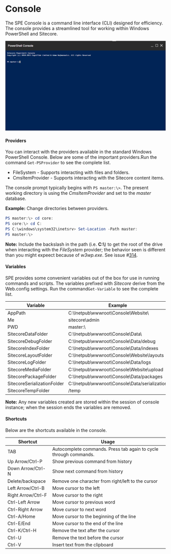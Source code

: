 # Console

The SPE Console is a command line interface (CLI) designed for efficiency. The console provides a streamlined tool for working within Windows PowerShell and Sitecore.

![PowerShell Console](images/screenshots/cli-empty.png)

#### Providers
You can interact with the providers available in the standard Windows PowerShell Console. Below are some of the important providers.Run the command ``` Get-PSProvider ``` to see the complete list.
 * FileSystem - Supports interacting with files and folders.
 * CmsItemProvider - Supports interacting with the Sitecore content items.

The console prompt typically begins with ``` PS master:\> ```. The present working directory is using the *CmsItemProvider* and set to the *master* database. 
 
 **Example:** Change directories between providers.
 ```powershell
 PS master:\> cd core:
 PS core:\> cd C:
 PS C:\windows\system32\inetsrv> Set-Location -Path master:
 PS master:\>
 ```
 **Note:** Include the backslash in the path (i.e. **C:\\**) to get the root of the drive when interacting with the *FileSystem* provider; the behavior seen is different than you might expeect because of *w3wp.exe*. See issue #[314][1].

#### Variables
SPE provides some convenient variables out of the box for use in running commands and scripts. The variables prefixed with *Sitecore* derive from the Web.config settings. Run the command``` Get-Variable ``` to see the complete list.

| Variable | Example |
| -------- | ----------- |
| AppPath  | C:\Inetpub\wwwroot\Console\Website\ |
| Me        | sitecore\admin    |
| PWD       | master:\     |
| SitecoreDataFolder    | C:\Inetpub\wwwroot\Console\Data\    |
| SitecoreDebugFolder   | C:\Inetpub\wwwroot\Console\Data\/debug  |
| SitecoreIndexFolder   | C:\Inetpub\wwwroot\Console\Data\/indexes  |
| SitecoreLayoutFolder  | C:\Inetpub\wwwroot\Console\Website\layouts  |
| SitecoreLogFolder     | C:\Inetpub\wwwroot\Console\Data\/logs  |
| SitecoreMediaFolder   | C:\Inetpub\wwwroot\Console\Website\upload  |
| SitecorePackageFolder | C:\Inetpub\wwwroot\Console\Data\/packages  |
| SitecoreSerializationFolder   | C:\Inetpub\wwwroot\Console\Data\/serialization  |
| SitecoreTempFolder    | /temp  |

 **Note:** Any new variables created are stored within the session of console instance; when the session ends the variables are removed.
 
#### Shortcuts
Below are the shortcuts available in the console.

| Shortcut  | Usage |
| --------  | ----- |
| TAB       | Autocomplete commands. Press tab again to cycle through commands.  |
| Up Arrow/Ctrl-P   | Show previous command from history    |
| Down Arrow/Ctrl-N | Show next command from history        |
| Delete/backspace  | Remove one character from right/left to the cursor    |
| Left Arrow/Ctrl-B | Move cursor to the left   |
| Right Arrow/Ctrl-F    | Move cursor to the right  |
| Ctrl-Left Arrow   | Move cursor to previous word  |
| Ctrl-Right Arrow  | Move cursor to next word  |
| Ctrl-A/Home       | Move cursor to the beginning of the line  |
| Ctrl-E/End        | Move cursor to the end of the line    |
| Ctrl-K/Ctrl-H     | Remove the text after the cursor  |
| Ctrl-U            | Remove the text before the cursor |
| Ctrl-V            | Insert text from the clipboard    |


[1]: https://github.com/SitecorePowerShell/Console/issues/314